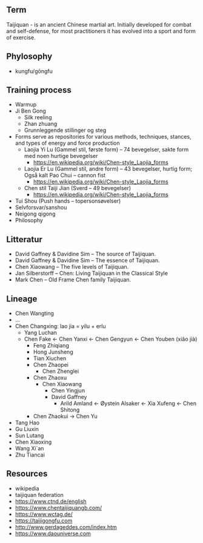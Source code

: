 ## Term
Taijiquan - is an ancient Chinese martial art. Initially developed for combat and self-defense, for most practitioners it has evolved into a sport and form of exercise.

## Phylosophy
* kungfu/gōngfu 

## Training process
* Warmup
* Ji Ben Gong
  * Silk reeling
  * Zhan zhuang
  * Grunnleggende stillinger og steg
* Forms serve as repositories for various methods, techniques, stances, and types of energy and force production
  * Laojia Yi Lu (Gammel stil, første form) – 74 bevegelser, sakte form med noen hurtige bevegelser
    * https://en.wikipedia.org/wiki/Chen-style_Laojia_forms
  * Laojia Er Lu (Gammel stil, andre form) – 43 bevegelser, hurtig form;   Også kalt Pao Chui – cannon fist
    * https://en.wikipedia.org/wiki/Chen-style_Laojia_forms
  * Chen stil Taiji Jian (Sverd – 49 bevegelser)
    * https://en.wikipedia.org/wiki/Chen-style_Laojia_forms
* Tui Shou (Push hands – topersonsøvelser)
* Selvforsvar/sanshou
* Neigong qigong
* Philosophy

## Litteratur
* David Gaffney & Davidine Sim – The source of Taijiquan.
* David Gaffney & Davidine Sim – The essence of Taijiquan.
* Chen Xiaowang – The five levels of Taijiquan.
* Jan Silberstorff – Chen: Living Taijiquan in the Classical Style
* Mark Chen – Old Frame Chen family Taijiquan.

## Lineage
* Chen Wangting
* ...
* Chen Changxing: lao jia = yilu + erlu
  * Yang Luchan
  * Chen Fake <- Chen Yanxi <- Chen Gengyun <- Chen Youben (xiǎo jià)
    * Feng Zhiqiang
    * Hong Junsheng
    * Tian Xiuchen
    * Chen Zhaopei
      * Chen Zhenglei
    * Chen Zhaoxu
      * Chen Xiaowang
        * Chen Yingjun 
        * David Gaffney
          * Arild Amland <- Øystein Alsaker <- Xia Xufeng <- Chen Shitong 
    * Chen Zhaokui -> Chen Yu
* Tang Hao
* Gu Liuxin
* Sun Lutang
* Chen Xiaoxing
* Wang Xi`an
* Zhu Tiancai

## Resources
* wikipedia
* taijiquan federation
* https://www.ctnd.de/english
* https://www.chentaijiquangb.com/
* https://www.wctag.de/
* https://taijigongfu.com
* http://www.gerdageddes.com/index.htm
* https://www.daouniverse.com

